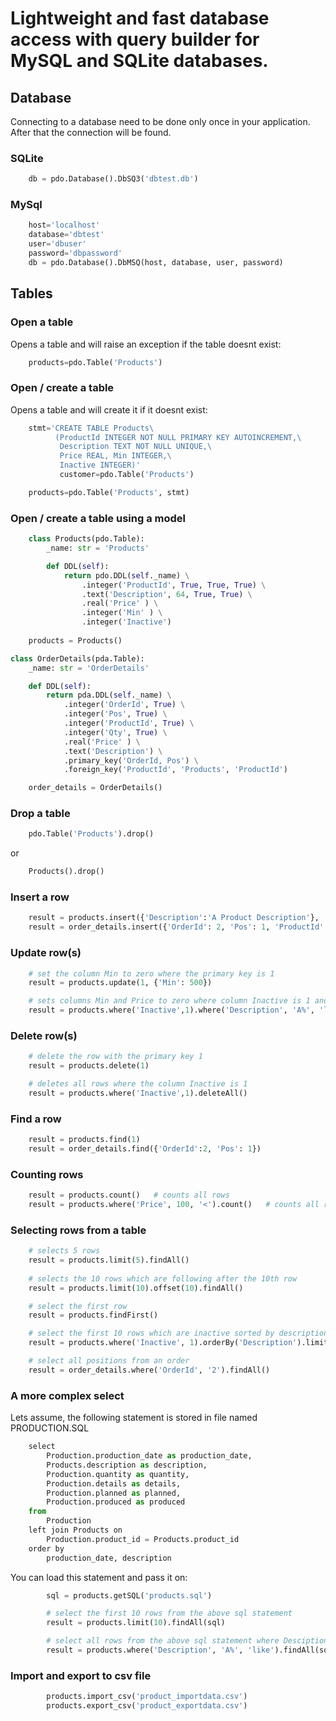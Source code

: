 # Lightweight and fast database access with query builder for MySQL and SQLite databases.

## Database

Connecting to a database need to be done only once in your application. After that the connection will be found.

### SQLite

```python
    db = pdo.Database().DbSQ3('dbtest.db')
```

### MySql
```python
    host='localhost'
    database='dbtest'
    user='dbuser'
    password='dbpassword'
    db = pdo.Database().DbMSQ(host, database, user, password)
```

## Tables

### Open a table

Opens a table and will raise an exception if the table doesnt exist:

```python
    products=pdo.Table('Products')
```

### Open / create a table  

Opens a table and will create it if it doesnt exist:

```python
    stmt='CREATE TABLE Products\
          (ProductId INTEGER NOT NULL PRIMARY KEY AUTOINCREMENT,\
           Description TEXT NOT NULL UNIQUE,\
           Price REAL, Min INTEGER,\
           Inactive INTEGER)'
           customer=pdo.Table('Products')

    products=pdo.Table('Products', stmt)
```

### Open / create a table using a model

```python
    class Products(pdo.Table):
        _name: str = 'Products'

        def DDL(self):
            return pdo.DDL(self._name) \
                .integer('ProductId', True, True, True) \
                .text('Description', 64, True, True) \
                .real('Price' ) \
                .integer('Min' ) \
                .integer('Inactive')
    
    products = Products()

class OrderDetails(pda.Table):
    _name: str = 'OrderDetails'

    def DDL(self):
        return pda.DDL(self._name) \
            .integer('OrderId', True) \
            .integer('Pos', True) \
            .integer('ProductId', True) \
            .integer('Qty', True) \
            .real('Price' ) \
            .text('Description') \
            .primary_key('OrderId, Pos') \
            .foreign_key('ProductId', 'Products', 'ProductId')

    order_details = OrderDetails()
```

### Drop a table

```python
    pdo.Table('Products').drop()
```
or
```python
    Products().drop()
```

### Insert a row

```python
    result = products.insert({'Description':'A Product Description'}, 'Price': 25)
    result = order_details.insert({'OrderId': 2, 'Pos': 1, 'ProductId': 1, 'Qty': 10})
```

### Update row(s)

```python
    # set the column Min to zero where the primary key is 1
    result = products.update(1, {'Min': 500})

    # sets columns Min and Price to zero where column Inactive is 1 and column Description starts with A
    result = products.where('Inactive',1).where('Description', 'A%', 'like').updateall({'Min': 0, 'Price': 0})
```

### Delete row(s)

```python
    # delete the row with the primary key 1
    result = products.delete(1)

    # deletes all rows where the column Inactive is 1
    result = products.where('Inactive',1).deleteAll()
```

### Find a row

```python
    result = products.find(1)
    result = order_details.find({'OrderId':2, 'Pos': 1})
```

### Counting rows

```python
    result = products.count()   # counts all rows
    result = products.where('Price', 100, '<').count()   # counts all rows where the price is less than 100
```

### Selecting rows from a table

```python
    # selects 5 rows
    result = products.limit(5).findAll()
    
    # selects the 10 rows which are following after the 10th row
    result = products.limit(10).offset(10).findAll()

    # select the first row
    result = products.findFirst()

    # select the first 10 rows which are inactive sorted by description 
    result = products.where('Inactive', 1).orderBy('Description').limit(10).findall()

    # select all positions from an order
    result = order_details.where('OrderId', '2').findAll()
```

### A more complex select

Lets assume, the following statement is stored in file named PRODUCTION.SQL

```python
    select
        Production.production_date as production_date,
        Products.description as description,
        Production.quantity as quantity,
        Production.details as details,
        Production.planned as planned,
        Production.produced as produced
    from 
        Production
    left join Products on 
        Production.product_id = Products.product_id
    order by
        production_date, description
```

You can load this statement and pass it on:

```python
        sql = products.getSQL('products.sql')

        # select the first 10 rows from the above sql statement
        result = products.limit(10).findAll(sql)

        # select all rows from the above sql statement where Desciption starts with A
        result = products.where('Description', 'A%', 'like').findAll(sql)
```
       
### Import and export to csv file

```python
        products.import_csv('product_importdata.csv')
        products.export_csv('product_exportdata.csv')
```
